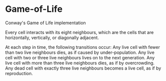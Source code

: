 # Game-of-Life
Conway's Game of Life implementation

Every cell interacts with its eight neighbours, which are the cells that are horizontally, vertically, or diagonally adjacent.

At each step in time, the following transitions occur:
Any live cell with fewer than two live neighbours dies, as if caused by under-population.
Any live cell with two or three live neighbours lives on to the next generation.
Any live cell with more than three live neighbours dies, as if by overcrowding.
Any dead cell with exactly three live neighbours becomes a live cell, as if by reproduction.
